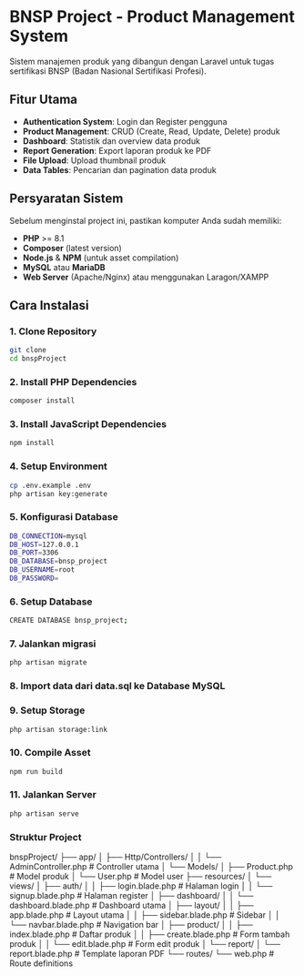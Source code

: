 # BNSP Project - Product Management System

Sistem manajemen produk yang dibangun dengan Laravel untuk tugas sertifikasi BNSP (Badan Nasional Sertifikasi Profesi).

## Fitur Utama

- **Authentication System**: Login dan Register pengguna
- **Product Management**: CRUD (Create, Read, Update, Delete) produk
- **Dashboard**: Statistik dan overview data produk
- **Report Generation**: Export laporan produk ke PDF
- **File Upload**: Upload thumbnail produk
- **Data Tables**: Pencarian dan pagination data produk

## Persyaratan Sistem

Sebelum menginstal project ini, pastikan komputer Anda sudah memiliki:

- **PHP** >= 8.1
- **Composer** (latest version)
- **Node.js** & **NPM** (untuk asset compilation)
- **MySQL** atau **MariaDB**
- **Web Server** (Apache/Nginx) atau menggunakan Laragon/XAMPP

## Cara Instalasi

### 1. Clone Repository

```bash
git clone 
cd bnspProject
```

### 2. Install PHP Dependencies

```bash
composer install
```

### 3. Install JavaScript Dependencies

```bash
npm install
```

### 4. Setup Environment

```bash
cp .env.example .env
php artisan key:generate
```

### 5. Konfigurasi Database

```bash
DB_CONNECTION=mysql
DB_HOST=127.0.0.1
DB_PORT=3306
DB_DATABASE=bnsp_project
DB_USERNAME=root
DB_PASSWORD=
```

### 6. Setup Database

```bash
CREATE DATABASE bnsp_project;
```

### 7. Jalankan migrasi

```bash
php artisan migrate
```

### 8. Import data dari data.sql ke Database MySQL

### 9. Setup Storage

```bash
php artisan storage:link
```

### 10. Compile Asset

```bash
npm run build
```

### 11. Jalankan Server

```bash
php artisan serve
```

### Struktur Project

bnspProject/
├── app/
│   ├── Http/Controllers/
│   │   └── AdminController.php    # Controller utama
│   └── Models/
│       ├── Product.php            # Model produk
│       └── User.php               # Model user
├── resources/
│   └── views/
│       ├── auth/
│       │   ├── login.blade.php    # Halaman login
│       │   └── signup.blade.php   # Halaman register
│       ├── dashboard/
│       │   └── dashboard.blade.php # Dashboard utama
│       ├── layout/
│       │   ├── app.blade.php      # Layout utama
│       │   ├── sidebar.blade.php  # Sidebar
│       │   └── navbar.blade.php   # Navigation bar
│       ├── product/
│       │   ├── index.blade.php    # Daftar produk
│       │   ├── create.blade.php   # Form tambah produk
│       │   └── edit.blade.php     # Form edit produk
│       └── report/
│           └── report.blade.php   # Template laporan PDF
└── routes/
    └── web.php                    # Route definitions
